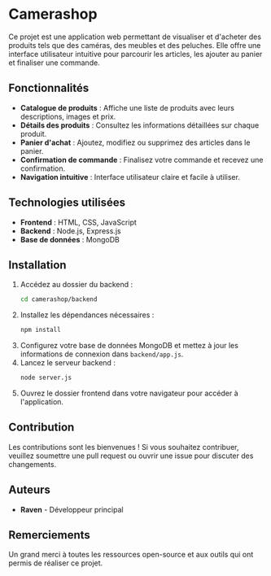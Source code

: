 # Camerashop

Ce projet est une application web permettant de visualiser et d'acheter des produits tels que des caméras, des meubles et des peluches. Elle offre une interface utilisateur intuitive pour parcourir les articles, les ajouter au panier et finaliser une commande.

## Fonctionnalités

- **Catalogue de produits** : Affiche une liste de produits avec leurs descriptions, images et prix.
- **Détails des produits** : Consultez les informations détaillées sur chaque produit.
- **Panier d'achat** : Ajoutez, modifiez ou supprimez des articles dans le panier.
- **Confirmation de commande** : Finalisez votre commande et recevez une confirmation.
- **Navigation intuitive** : Interface utilisateur claire et facile à utiliser.

## Technologies utilisées

- **Frontend** : HTML, CSS, JavaScript
- **Backend** : Node.js, Express.js
- **Base de données** : MongoDB

## Installation

1. Accédez au dossier du backend :
    ```bash
    cd camerashop/backend
    ```
2. Installez les dépendances nécessaires :
    ```bash
    npm install
    ```
3. Configurez votre base de données MongoDB et mettez à jour les informations de connexion dans `backend/app.js`.
4. Lancez le serveur backend :
    ```bash
    node server.js
    ```
5. Ouvrez le dossier frontend dans votre navigateur pour accéder à l'application.

## Contribution

Les contributions sont les bienvenues ! Si vous souhaitez contribuer, veuillez soumettre une pull request ou ouvrir une issue pour discuter des changements.

## Auteurs

- **Raven** - Développeur principal

## Remerciements

Un grand merci à toutes les ressources open-source et aux outils qui ont permis de réaliser ce projet.